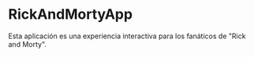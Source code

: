 # RickAndMortyApp
Esta aplicación es una experiencia interactiva para los fanáticos de "Rick and Morty". 
